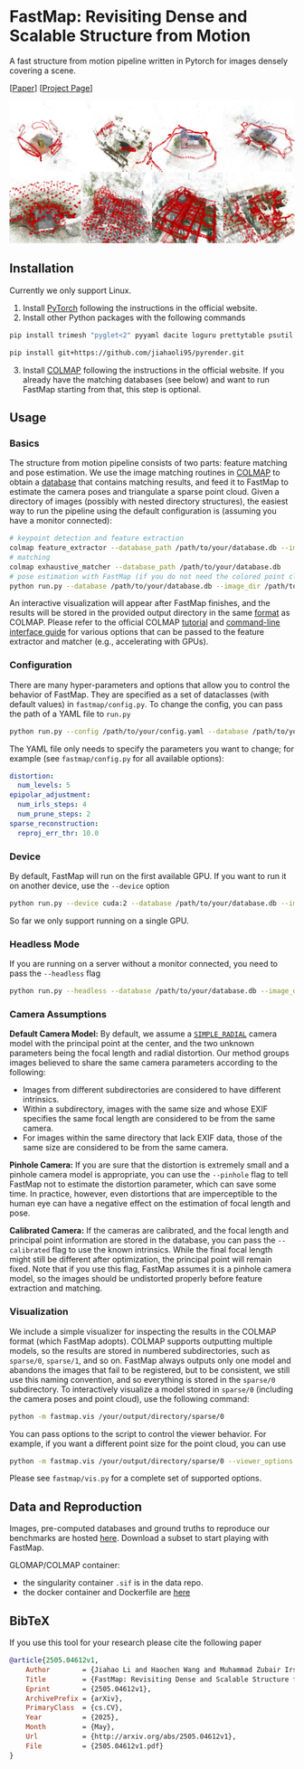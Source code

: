 # FastMap: Revisiting Dense and Scalable Structure from Motion
A fast structure from motion pipeline written in Pytorch for images densely covering a scene.

\[[Paper](http://arxiv.org/abs/2505.04612)\] \[[Project Page](https://jiahao.ai/fastmap)\]

![teaser](assets/teaser.png)

## Installation
Currently we only support Linux.
1. Install [PyTorch](https://pytorch.org) following the instructions in the official website.
2. Install other Python packages with the following commands
```bash
pip install trimesh "pyglet<2" pyyaml dacite loguru prettytable psutil
```
```bash
pip install git+https://github.com/jiahaoli95/pyrender.git
```
3. Install [COLMAP](https://colmap.github.io/install.html) following the instructions in the official website. If you already have the matching databases (see below) and want to run FastMap starting from that, this step is optional.

## Usage

### Basics
The structure from motion pipeline consists of two parts: feature matching and pose estimation. We use the image matching routines in [COLMAP](https://colmap.github.io/tutorial.html) to obtain a [database](https://colmap.github.io/database.html) that contains matching results, and feed it to FastMap to estimate the camera poses and triangulate a sparse point cloud. Given a directory of images (possibly with nested directory structures), the easiest way to run the pipeline using the default configuration is (assuming you have a monitor connected):
```bash
# keypoint detection and feature extraction
colmap feature_extractor --database_path /path/to/your/database.db --image_path /path/to/your/image/directory
# matching
colmap exhaustive_matcher --database_path /path/to/your/database.db
# pose estimation with FastMap (if you do not need the colored point cloud, you may omit the --image_dir option for some potential speedup)
python run.py --database /path/to/your/database.db --image_dir /path/to/your/image/directory --output_dir /your/output/directory
```
An interactive visualization will appear after FastMap finishes, and the results will be stored in the provided output directory in the same [format](https://colmap.github.io/format.html) as COLMAP. Please refer to the official COLMAP [tutorial](https://colmap.github.io/tutorial.html) and [command-line interface guide](https://colmap.github.io/cli.html) for various options that can be passed to the feature extractor and matcher (e.g., accelerating with GPUs).

### Configuration
There are many hyper-parameters and options that allow you to control the behavior of FastMap. They are specified as a set of dataclasses (with default values) in `fastmap/config.py`. To change the config, you can pass the path of a YAML file to `run.py`
```bash
python run.py --config /path/to/your/config.yaml --database /path/to/your/database.db --image_dir /path/to/your/image/directory --output_dir /your/output/directory
```
The YAML file only needs to specify the parameters you want to change; for example (see `fastmap/config.py` for all available options):
```yaml
distortion: 
  num_levels: 5
epipolar_adjustment:
  num_irls_steps: 4
  num_prune_steps: 2
sparse_reconstruction:
  reproj_err_thr: 10.0
```

### Device
By default, FastMap will run on the first available GPU. If you want to run it on another device, use the `--device` option
```bash
python run.py --device cuda:2 --database /path/to/your/database.db --image_dir /path/to/your/image/directory --output_dir /your/output/directory
```
So far we only support running on a single GPU.

### Headless Mode
If you are running on a server without a monitor connected, you need to pass the `--headless` flag
```bash
python run.py --headless --database /path/to/your/database.db --image_dir /path/to/your/image/directory --output_dir /your/output/directory
```

### Camera Assumptions
**Default Camera Model:** By default, we assume a [`SIMPLE_RADIAL`](https://colmap.github.io/cameras.html) camera model with the principal point at the center, and the two unknown parameters being the focal length and radial distortion. Our method groups images believed to share the same camera parameters according to the following:
- Images from different subdirectories are considered to have different intrinsics.
- Within a subdirectory, images with the same size and whose EXIF specifies the same focal length are considered to be from the same camera.
- For images within the same directory that lack EXIF data, those of the same size are considered to be from the same camera.

**Pinhole Camera:** If you are sure that the distortion is extremely small and a pinhole camera model is appropriate, you can use the `--pinhole` flag to tell FastMap not to estimate the distortion parameter, which can save some time. In practice, however, even distortions that are imperceptible to the human eye can have a negative effect on the estimation of focal length and pose.

**Calibrated Camera:** If the cameras are calibrated, and the focal length and principal point information are stored in the database, you can pass the `--calibrated` flag to use the known intrinsics. While the final focal length might still be different after optimization, the principal point will remain fixed. Note that if you use this flag, FastMap assumes it is a pinhole camera model, so the images should be undistorted properly before feature extraction and matching.

### Visualization
We include a simple visualizer for inspecting the results in the COLMAP format (which FastMap adopts). COLMAP supports outputting multiple models, so the results are stored in numbered subdirectories, such as `sparse/0`, `sparse/1`, and so on. FastMap always outputs only one model and abandons the images that fail to be registered, but to be consistent, we still use this naming convention, and so everything is stored in the `sparse/0` subdirectory. To interactively visualize a model stored in `sparse/0` (including the camera poses and point cloud), use the following command:
```bash
python -m fastmap.vis /your/output/directory/sparse/0
```
You can pass options to the script to control the viewer behavior. For example, if you want a different point size for the point cloud, you can use
```bash
python -m fastmap.vis /your/output/directory/sparse/0 --viewer_options point_size=5
```
Please see `fastmap/vis.py` for a complete set of supported options.

## Data and Reproduction
Images, pre-computed databases and ground truths to reproduce our benchmarks are hosted [here](https://huggingface.co/datasets/whc/fastmap_sfm). Download a subset to start playing with FastMap. 

GLOMAP/COLMAP container:
- the singularity container `.sif` is in the data repo.
- the docker container and Dockerfile are [here](https://hub.docker.com/r/haochenw/glomap/tags)

## BibTeX
If you use this tool for your research please cite the following paper
```bibtex
@article{2505.04612v1,
    Author        = {Jiahao Li and Haochen Wang and Muhammad Zubair Irshad and Igor Vasiljevic and Matthew R. Walter and Vitor Campagnolo Guizilini and Greg Shakhnarovich},
    Title         = {FastMap: Revisiting Dense and Scalable Structure from Motion},
    Eprint        = {2505.04612v1},
    ArchivePrefix = {arXiv},
    PrimaryClass  = {cs.CV},
    Year          = {2025},
    Month         = {May},
    Url           = {http://arxiv.org/abs/2505.04612v1},
    File          = {2505.04612v1.pdf}
}
```
